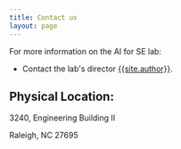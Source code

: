 ```yaml
---
title: Contact us
layout: page
---
```


For more information on the AI for SE lab:

+ Contact the lab's director <a
 href="mailto:{{site.author_email}}">{{site.author}}</a>.

## Physical Location:

3240, Engineering Building II

Raleigh, NC 27695
